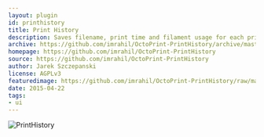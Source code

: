 ```yaml
---
layout: plugin
id: printhistory
title: Print History
description: Saves filename, print time and filament usage for each print
archive: https://github.com/imrahil/OctoPrint-PrintHistory/archive/master.zip
homepage: https://github.com/imrahil/OctoPrint-PrintHistory
source: https://github.com/imrahil/OctoPrint-PrintHistory
author: Jarek Szczepanski
license: AGPLv3
featuredimage: https://github.com/imrahil/OctoPrint-PrintHistory/raw/master/printhistory.png?raw=true
date: 2015-04-22
tags:
- ui
---
```


![PrintHistory](https://github.com/imrahil/OctoPrint-PrintHistory/raw/master/printhistory.png?raw=true)